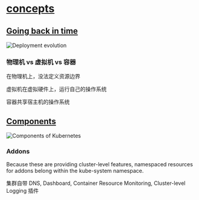 # [concepts](https://kubernetes.io/docs/concepts/)

## [Going back in time](https://kubernetes.io/docs/concepts/overview/)

![Deployment evolution](https://d33wubrfki0l68.cloudfront.net/26a177ede4d7b032362289c6fccd448fc4a91174/eb693/images/docs/container_evolution.svg)

### 物理机 vs 虚拟机 vs 容器

在物理机上，没法定义资源边界

虚拟机在虚拟硬件上，运行自己的操作系统

容器共享宿主机的操作系统

## [Components](https://kubernetes.io/docs/concepts/overview/components/)

![Components of Kubernetes](https://d33wubrfki0l68.cloudfront.net/2475489eaf20163ec0f54ddc1d92aa8d4c87c96b/e7c81/images/docs/components-of-kubernetes.svg)

### Addons

Because these are providing cluster-level features, namespaced resources for addons belong within the kube-system namespace.

集群自带 DNS, Dashboard, Container Resource Monitoring, Cluster-level Logging 插件
